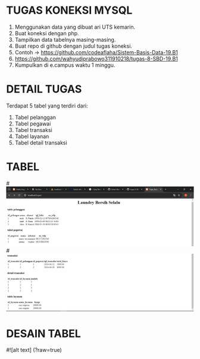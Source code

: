 # TUGAS KONEKSI MYSQL
1. Menggunakan data yang dibuat ari UTS kemarin.
2. Buat koneksi dengan php.
3. Tampilkan data tabelnya masing-masing.
4. Buat repo di github dengan judul tugas koneksi.
5. Contoh -> https://github.com/codeaflaha/Sistem-Basis-Data-19.B1
6. https://github.com/wahyudiprabowo311910218/tugas-8-SBD-19.B1
7. Kumpulkan di e.campus waktu 1 minggu.

# DETAIL TUGAS
Terdapat 5 tabel yang terdiri dari:
1. Tabel pelanggan
2. Tabel pegawai
3. Tabel transaksi
4. Tabel layanan
5. Tabel detail transaksi

# TABEL 
#![alt text](https://github.com/sartika312310174/tugas-koneksi/blob/main/Screenshot%20(355).png?raw=true)
#![alt text](https://github.com/sartika312310174/tugas-koneksi/blob/main/Screenshot%20(356).png?raw=true)

# DESAIN TABEL
#![alt text] (?raw=true)
